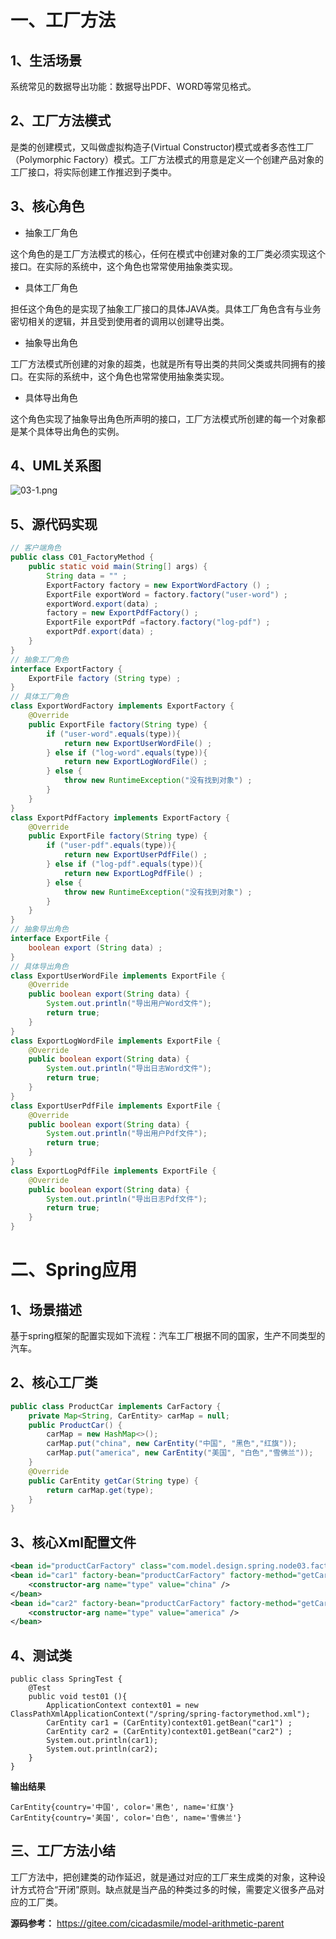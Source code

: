# 一、工厂方法

## 1、生活场景

系统常见的数据导出功能：数据导出PDF、WORD等常见格式。

## 2、工厂方法模式

是类的创建模式，又叫做虚拟构造子(Virtual Constructor)模式或者多态性工厂（Polymorphic Factory）模式。工厂方法模式的用意是定义一个创建产品对象的工厂接口，将实际创建工作推迟到子类中。

## 3、核心角色

- 抽象工厂角色

这个角色的是工厂方法模式的核心，任何在模式中创建对象的工厂类必须实现这个接口。在实际的系统中，这个角色也常常使用抽象类实现。
   
- 具体工厂角色

担任这个角色的是实现了抽象工厂接口的具体JAVA类。具体工厂角色含有与业务密切相关的逻辑，并且受到使用者的调用以创建导出类。
   
- 抽象导出角色

工厂方法模式所创建的对象的超类，也就是所有导出类的共同父类或共同拥有的接口。在实际的系统中，这个角色也常常使用抽象类实现。
   
- 具体导出角色

这个角色实现了抽象导出角色所声明的接口，工厂方法模式所创建的每一个对象都是某个具体导出角色的实例。

## 4、UML关系图

![](https://images.gitee.com/uploads/images/2021/0825/203900_d2ee404c_5064118.png "03-1.png")

## 5、源代码实现

```java
// 客户端角色
public class C01_FactoryMethod {
    public static void main(String[] args) {
        String data = "" ;
        ExportFactory factory = new ExportWordFactory () ;
        ExportFile exportWord = factory.factory("user-word") ;
        exportWord.export(data) ;
        factory = new ExportPdfFactory() ;
        ExportFile exportPdf =factory.factory("log-pdf") ;
        exportPdf.export(data) ;
    }
}
// 抽象工厂角色
interface ExportFactory {
    ExportFile factory (String type) ;
}
// 具体工厂角色
class ExportWordFactory implements ExportFactory {
    @Override
    public ExportFile factory(String type) {
        if ("user-word".equals(type)){
            return new ExportUserWordFile() ;
        } else if ("log-word".equals(type)){
            return new ExportLogWordFile() ;
        } else {
            throw new RuntimeException("没有找到对象") ;
        }
    }
}
class ExportPdfFactory implements ExportFactory {
    @Override
    public ExportFile factory(String type) {
        if ("user-pdf".equals(type)){
            return new ExportUserPdfFile() ;
        } else if ("log-pdf".equals(type)){
            return new ExportLogPdfFile() ;
        } else {
            throw new RuntimeException("没有找到对象") ;
        }
    }
}
// 抽象导出角色
interface ExportFile {
    boolean export (String data) ;
}
// 具体导出角色
class ExportUserWordFile implements ExportFile {
    @Override
    public boolean export(String data) {
        System.out.println("导出用户Word文件");
        return true;
    }
}
class ExportLogWordFile implements ExportFile {
    @Override
    public boolean export(String data) {
        System.out.println("导出日志Word文件");
        return true;
    }
}
class ExportUserPdfFile implements ExportFile {
    @Override
    public boolean export(String data) {
        System.out.println("导出用户Pdf文件");
        return true;
    }
}
class ExportLogPdfFile implements ExportFile {
    @Override
    public boolean export(String data) {
        System.out.println("导出日志Pdf文件");
        return true;
    }
}
```

# 二、Spring应用

## 1、场景描述

基于spring框架的配置实现如下流程：汽车工厂根据不同的国家，生产不同类型的汽车。
 
## 2、核心工厂类

```java
public class ProductCar implements CarFactory {
    private Map<String, CarEntity> carMap = null;
    public ProductCar() {
        carMap = new HashMap<>();
        carMap.put("china", new CarEntity("中国", "黑色","红旗"));
        carMap.put("america", new CarEntity("美国", "白色","雪佛兰"));
    }
    @Override
    public CarEntity getCar(String type) {
        return carMap.get(type);
    }
}
```

## 3、核心Xml配置文件

```xml
<bean id="productCarFactory" class="com.model.design.spring.node03.factoryMethod.ProductCar" />
<bean id="car1" factory-bean="productCarFactory" factory-method="getCar">
    <constructor-arg name="type" value="china" />
</bean>
<bean id="car2" factory-bean="productCarFactory" factory-method="getCar">
    <constructor-arg name="type" value="america" />
</bean>
```

## 4、测试类

```
public class SpringTest {
    @Test
    public void test01 (){
        ApplicationContext context01 = new ClassPathXmlApplicationContext("/spring/spring-factorymethod.xml");
        CarEntity car1 = (CarEntity)context01.getBean("car1") ;
        CarEntity car2 = (CarEntity)context01.getBean("car2") ;
        System.out.println(car1);
        System.out.println(car2);
    }
}
```

**输出结果** 

```
CarEntity{country='中国', color='黑色', name='红旗'}
CarEntity{country='美国', color='白色', name='雪佛兰'}
```

## 三、工厂方法小结

工厂方法中，把创建类的动作延迟，就是通过对应的工厂来生成类的对象，这种设计方式符合“开闭”原则。缺点就是当产品的种类过多的时候，需要定义很多产品对应的工厂类。

**源码参考：** https://gitee.com/cicadasmile/model-arithmetic-parent